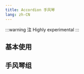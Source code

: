 ```yaml
---
title: Accordion 手风琴
lang: zh-CN
---
```


:::warning 注
Highly experimental
:::

## 基本使用

<!-- @Code:basicUsage -->

## 手风琴组

<!-- @Code:group -->